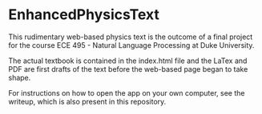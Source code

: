 # EnhancedPhysicsText
This rudimentary web-based physics text is the outcome of a final project for the course ECE 495 - Natural Language Processing at Duke University.

The actual textbook is contained in the index.html file and the  LaTex and PDF are first drafts of the text before the web-based page began to take shape. 

For instructions on how to open the app on your own computer, see the writeup, which is also present in this repository.

